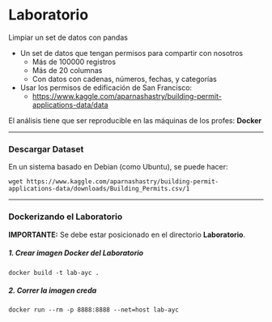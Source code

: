 # Laboratorio

Limpiar un set de datos con pandas
* Un set de datos que tengan permisos para compartir con nosotros
    - Más de 100000 registros
    - Más de 20 columnas
    - Con datos con cadenas, números, fechas, y categorías
* Usar los permisos de edificación de San Francisco:
    - https://www.kaggle.com/aparnashastry/building-permit-applications-data/data

El análisis tiene que ser reproducible en las máquinas de los profes: **Docker**

-------------------------------------------------------------------------------

### Descargar Dataset
En un sistema basado en Debian (como Ubuntu), se puede hacer:

    wget https://www.kaggle.com/aparnashastry/building-permit-applications-data/downloads/Building_Permits.csv/1

-------------------------------------------------------------------------------

### Dockerizando el Laboratorio

**IMPORTANTE:** Se debe estar posicionado en el directorio **Laboratorio**.

##### 1. Crear imagen Docker del Laboratorio
    docker build -t lab-ayc .

##### 2. Correr la imagen creda
    docker run --rm -p 8888:8888 --net=host lab-ayc
